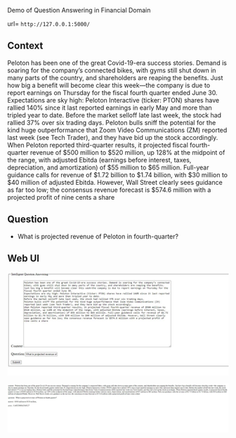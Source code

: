 Demo of Question Answering in Financial Domain

url= ``http://127.0.0.1:5000/``
## Context
Peloton has been one of the great Covid-19-era success stories. Demand is soaring for the company’s connected bikes, 
with gyms still shut down in many parts of the country, and shareholders are reaping the benefits.
Just how big a benefit will become clear this week—the company is due to report earnings on Thursday for the fiscal 
fourth quarter ended June 30. 
Expectations are sky high: Peloton Interactive (ticker: PTON) shares have rallied 140% since it last reported earnings 
in early May and more than tripled year to date. 
Before the market selloff late last week, the stock had rallied 37% over six trading days. 
Peloton bulls sniff the potential for the kind huge outperformance that Zoom Video Communications (ZM) reported last 
week (see Tech Trader), and they have bid up the stock accordingly.
When Peloton reported third-quarter results, it projected fiscal fourth-quarter revenue of $500 million to $520 million,
 up 128% at the midpoint of the range, with adjusted Ebitda (earnings before interest, taxes, depreciation, and amortization) of $55 million to $65 million. Full-year guidance calls for revenue of $1.72 billion to $1.74 billion, with $30 million to $40 million of adjusted Ebitda. However, Wall Street clearly sees guidance as far too low; the consensus revenue forecast is $574.6 million with a projected profit of nine cents a share
 
 ## Question
 - What is projected revenue of Peloton in fourth-quarter?

## Web UI

![Homepage](./static_files/demo_home.jpg)

![Result](./static_files/result.jpg)

